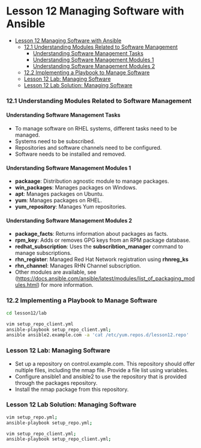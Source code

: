# Lesson 12 Managing Software with Ansible
- [Lesson 12 Managing Software with Ansible](#lesson-12-managing-software-with-ansible)
    - [12.1 Understanding Modules Related to Software Management](#121-understanding-modules-related-to-software-management)
      - [Understanding Software Management Tasks](#understanding-software-management-tasks)
      - [Understanding Software Management Modules 1](#understanding-software-management-modules-1)
      - [Understanding Software Management Modules 2](#understanding-software-management-modules-2)
    - [12.2 Implementing a Playbook to Manage Software](#122-implementing-a-playbook-to-manage-software)
    - [Lesson 12 Lab: Managing Software](#lesson-12-lab-managing-software)
    - [Lesson 12 Lab Solution: Managing Software](#lesson-12-lab-solution-managing-software)

### 12.1 Understanding Modules Related to Software Management

#### Understanding Software Management Tasks

- To manage software on RHEL systems, different tasks need to be managed.
- Systems need to be subscribed.
- Repositories and software channels need to be configured.
- Software needs to be installed and removed.

#### Understanding Software Management Modules 1

- **packaage**: Distribution agnostic module to manage packages.
- **win_packages**: Manages packages on Windows.
- **apt**: Manages packages on Ubuntu.
- **yum**: Manages packages on RHEL.
- **yum_repository**: Manages Yum repositories.

#### Understanding Software Management Modules 2

- **package_facts**: Returns information about packages as facts.
- **rpm_key**: Adds or removes GPG keys from an RPM package database.
- **redhat_subscription**: Uses the **subscribtion_manager** command to manage subscriptions.
- **rhn_register**: Managed Red Hat Network registration using **rhnreg_ks**
- **rhn_channel**: Manages RHN Channel subscription.
- Other modules are available, see (https://docs.ansible.com/ansible/latest/modules/list_of_packaging_modules.html) for more information.


### 12.2 Implementing a Playbook to Manage Software

```bash
cd lesson12/lab

vim setup_repo_client.yml
ansible-playbook setup_repo_client.yml;
ansible ansible2.example.com -a 'cat /etc/yum.repos.d/lesson12.repo'
```

### Lesson 12 Lab: Managing Software

- Set up a repository on control.example.com. This repository should offer nultiple files, including the nmap file. Provide a file list using variables.
- Configure ansible1 and ansible2 to use the repository that is provided through the packages repository.
- Install the nmap package from this repository.

### Lesson 12 Lab Solution: Managing Software

```bash
vim setup_repo.yml;
ansible-playbook setup_repo.yml;

vim setup_repo_client.yml;
ansible-playbook setup_repo_client.yml;
```
